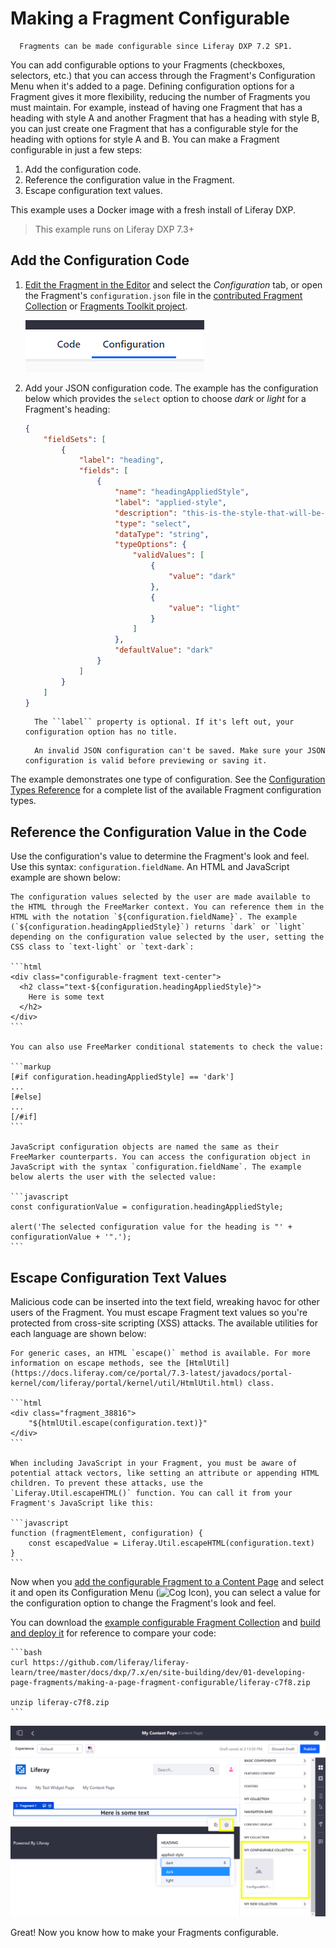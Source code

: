 # Making a Fragment Configurable

```note::
  Fragments can be made configurable since Liferay DXP 7.2 SP1.
```

You can add configurable options to your Fragments (checkboxes, selectors, etc.) that you can access through the Fragment's Configuration Menu when it's added to a page. Defining configuration options for a Fragment gives it more flexibility, reducing the number of Fragments you must maintain. For example, instead of having one Fragment that has a heading with style A and another Fragment that has a heading with style B, you can just create one Fragment that has a configurable style for the heading with options for style A and B. You can make a Fragment configurable in just a few steps:

1. Add the configuration code.
1. Reference the configuration value in the Fragment.
1. Escape configuration text values.

This example uses a Docker image with a fresh install of Liferay DXP.

> This example runs on Liferay DXP 7.3+

## Add the Configuration Code

1. [Edit the Fragment in the Editor](./developing-fragments-using-the-editor.md) and select the *Configuration* tab, or open the Fragment's `configuration.json` file in the [contributed Fragment Collection](./creating-a-contributed-fragment-collection.md) or [Fragments Toolkit project](./developing-page-fragments-with-the-fragments-toolkit.md).

    ![Switch from the Code tab to the Configuration tab to create your configuration logic.](./making-a-page-fragment-configurable/images/01.png)

1. Add your JSON configuration code. The example has the configuration below which provides the `select` option to choose *dark* or *light* for a Fragment's heading:

    ```json
    {
        "fieldSets": [
            {
                "label": "heading",
                "fields": [
                    {
                        "name": "headingAppliedStyle",
                        "label": "applied-style",
                        "description": "this-is-the-style-that-will-be-applied",
                        "type": "select",
                        "dataType": "string",
                        "typeOptions": {
                            "validValues": [
                                {
                                    "value": "dark"
                                },
                                {
                                    "value": "light"
                                }
                            ]
                        },
                        "defaultValue": "dark"
                    }
                ]
            }
        ]
    }
    ```

    ```note::
      The ``label`` property is optional. If it's left out, your configuration option has no title.
    ```

    ```note::
      An invalid JSON configuration can't be saved. Make sure your JSON configuration is valid before previewing or saving it.
    ```

The example demonstrates one type of configuration. See the [Configuration Types Reference](./reference/configuration-types-reference.md) for a complete list of the available Fragment configuration types.

## Reference the Configuration Value in the Code
 
Use the configuration's value to determine the Fragment's look and feel. Use this syntax: `configuration.fieldName`. An HTML and JavaScript example are shown below:

    The configuration values selected by the user are made available to the HTML through the FreeMarker context. You can reference them in the HTML with the notation `${configuration.fieldName}`. The example  (`${configuration.headingAppliedStyle}`) returns `dark` or `light` depending on the configuration value selected by the user, setting the CSS class to `text-light` or `text-dark`:

    ```html
    <div class="configurable-fragment text-center">
      <h2 class="text-${configuration.headingAppliedStyle}">
        Here is some text
      </h2>
    </div>
    ```
    
    You can also use FreeMarker conditional statements to check the value:
    
    ```markup
    [#if configuration.headingAppliedStyle] == 'dark']
    ...
    [#else]
    ...
    [/#if]
    ```

    JavaScript configuration objects are named the same as their FreeMarker counterparts. You can access the configuration object in JavaScript with the syntax `configuration.fieldName`. The example below alerts the user with the selected value:

    ```javascript
    const configurationValue = configuration.headingAppliedStyle;
        
    alert('The selected configuration value for the heading is "' + configurationValue + '".');
    ```

## Escape Configuration Text Values

Malicious code can be inserted into the text field, wreaking havoc for other users of the Fragment. You must escape Fragment text values so you're protected from cross-site scripting (XSS) attacks. The available utilities for each language are shown below:

    For generic cases, an HTML `escape()` method is available. For more information on escape methods, see the [HtmlUtil](https://docs.liferay.com/ce/portal/7.3-latest/javadocs/portal-kernel/com/liferay/portal/kernel/util/HtmlUtil.html) class.

    ```html
    <div class="fragment_38816">
        "${htmlUtil.escape(configuration.text)}"
    </div>
    ```
    
    When including JavaScript in your Fragment, you must be aware of potential attack vectors, like setting an attribute or appending HTML children. To prevent these attacks, use the `Liferay.Util.escapeHTML()` function. You can call it from your Fragment's JavaScript like this:
    
    ```javascript
    function (fragmentElement, configuration) {
        const escapedValue = Liferay.Util.escapeHTML(configuration.text)
    }
    ```

Now when you [add the configurable Fragment to a Content Page](../../creating-pages/building-content-pages.md) and select it and open its Configuration Menu (![Cog Icon](../../../images/icon-control-menu-gear.png)), you can select a value for the configuration option to change the Fragment's look and feel.

You can download the [example configurable Fragment Collection](https://github.com/liferay/liferay-learn/tree/master/docs/dxp/7.x/en/site-building/dev/01-developing-page-fragments/making-a-page-fragment-configurable/liferay-c7f8.zip) and [build and deploy it](./developing-page-fragments-with-the-fragments-toolkit.md#compress-the-fragment-collection-and-copy-it-to-the-docker-container) for reference to compare your code:

    ```bash
    curl https://github.com/liferay/liferay-learn/tree/master/docs/dxp/7.x/en/site-building/dev/01-developing-page-fragments/making-a-page-fragment-configurable/liferay-c7f8.zip
    
    unzip liferay-c7f8.zip
    ```

![Once you've added the Fragment to the Content Page, you can access the configurable settings through the Fragment's Configuration Menu.](./making-a-page-fragment-configurable/images/02.png)

Great! Now you know how to make your Fragments configurable.